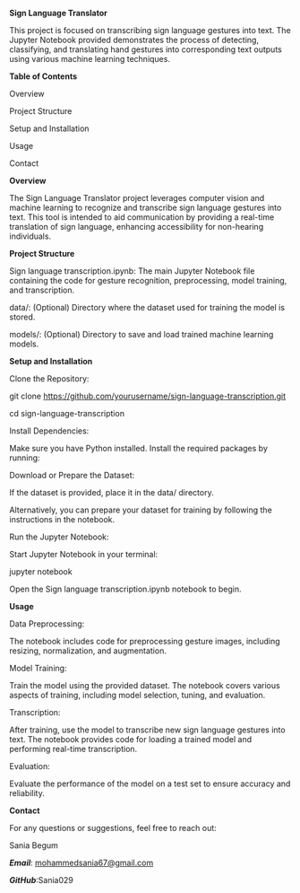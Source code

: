 **Sign Language Translator**

This project is focused on transcribing sign language gestures into text. The Jupyter Notebook provided demonstrates the process of detecting, classifying, and translating hand gestures into corresponding text outputs using various machine learning techniques.

**Table of Contents**

Overview

Project Structure

Setup and Installation

Usage

Contact

**Overview**

The Sign Language Translator project leverages computer vision and machine learning to recognize and transcribe sign language gestures into text. This tool is intended to aid communication by providing a real-time translation of sign language, enhancing accessibility for non-hearing individuals.

**Project Structure**

Sign language transcription.ipynb: The main Jupyter Notebook file containing the code for gesture recognition, preprocessing, model training, and transcription.

data/: (Optional) Directory where the dataset used for training the model is stored.

models/: (Optional) Directory to save and load trained machine learning models.

**Setup and Installation**

Clone the Repository:

git clone https://github.com/yourusername/sign-language-transcription.git

cd sign-language-transcription

Install Dependencies:

Make sure you have Python installed. Install the required packages by running:


Download or Prepare the Dataset:

If the dataset is provided, place it in the data/ directory.

Alternatively, you can prepare your dataset for training by following the instructions in the notebook.

Run the Jupyter Notebook:

Start Jupyter Notebook in your terminal:

jupyter notebook

Open the Sign language transcription.ipynb notebook to begin.

**Usage**

Data Preprocessing:

The notebook includes code for preprocessing gesture images, including resizing, normalization, and augmentation.


Model Training:

Train the model using the provided dataset. The notebook covers various aspects of training, including model selection, tuning, and evaluation.


Transcription:

After training, use the model to transcribe new sign language gestures into text. The notebook provides code for loading a trained model and performing real-time transcription.


Evaluation:

Evaluate the performance of the model on a test set to ensure accuracy and reliability.

**Contact**

For any questions or suggestions, feel free to reach out:

Sania Begum

_**Email**_: mohammedsania67@gmail.com

**_GitHub_**:Sania029
